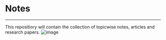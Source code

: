 # Notes
___
This repositiory will contain the collection of topicwise notes, articles and research papers.
![image](https://github.com/pranavbelhekar01/Notes/assets/85128700/873dd9b3-5c93-4d76-8d22-7dba116cbc80)
